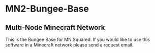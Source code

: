 MN2-Bungee-Base
===============

Multi-Node Minecraft Network
----------------------------

This is the Bungee Base for MN Squared.
If you would like to use this software in a
Minecraft network please send a request email.
